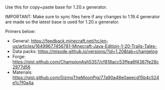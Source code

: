 Use this for copy+paste base for 1.20.x generator.

IMPORTANT: Make sure to sync files here if any changes to 1.19.4 generator are made so
the latest base is used for 1.20.x generator.

Primers below:

* General: https://feedback.minecraft.net/hc/en-us/articles/16499677456781-Minecraft-Java-Edition-1-20-Trails-Tales-
* Data packs: https://misode.github.io/versions/?id=1.20&tab=changelog
* Forge: https://gist.github.com/ChampionAsh5357/cf818acc53ffea6f4387fe28c2977d56
* Materials: https://gist.github.com/GizmoTheMoonPig/77a90a48e0aeecd15b4c524e1c7f0a4a